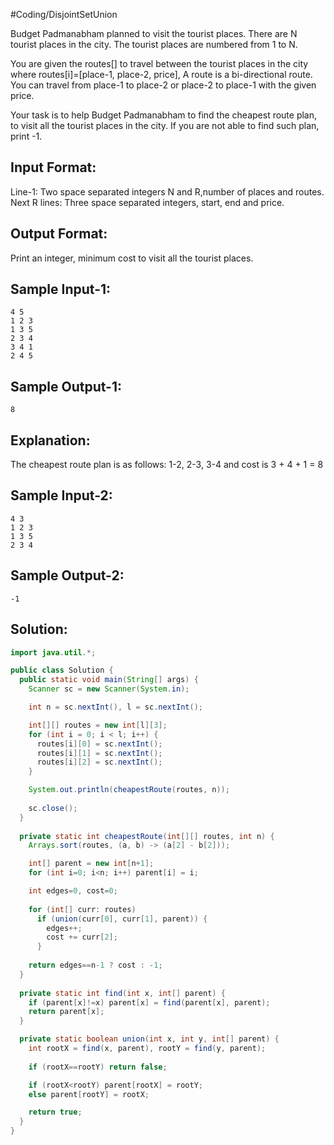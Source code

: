 #Coding/DisjointSetUnion 

Budget Padmanabham planned to visit the tourist places. There are N tourist places in the city. The tourist places are numbered from 1 to N. 

You are given the routes[] to travel between the tourist places in the city where routes\[i]=\[place-1, place-2, price], A route is a bi-directional route. You can travel from place-1 to place-2 or place-2 to place-1 with the given price.
 
Your task is to help Budget Padmanabham to find the cheapest route plan, to visit all the tourist places in the city. If you are not able to find such plan, print -1.
 
Input Format:
-------------
Line-1: Two space separated integers N and R,number of places and routes.
Next R lines: Three space separated integers, start, end and price.
  
Output Format:
--------------
Print an integer, minimum cost to visit all the tourist places.
 
 
Sample Input-1:
---------------
```
4 5
1 2 3
1 3 5
2 3 4
3 4 1
2 4 5
```
 
Sample Output-1:
----------------
```
8
```
 
Explanation:
------------
The cheapest route plan is as follows:
1-2, 2-3, 3-4 and cost is 3 + 4 + 1 = 8
 
 
Sample Input-2:
---------------
```
4 3
1 2 3
1 3 5
2 3 4
```
 
Sample Output-2:
----------------
```
-1
```

## Solution:

```java
import java.util.*;

public class Solution {
  public static void main(String[] args) {
    Scanner sc = new Scanner(System.in);

    int n = sc.nextInt(), l = sc.nextInt();

    int[][] routes = new int[l][3];
    for (int i = 0; i < l; i++) {
      routes[i][0] = sc.nextInt();
      routes[i][1] = sc.nextInt();
      routes[i][2] = sc.nextInt();
    } 

    System.out.println(cheapestRoute(routes, n));
   
    sc.close();
  }
  
  private static int cheapestRoute(int[][] routes, int n) {
    Arrays.sort(routes, (a, b) -> (a[2] - b[2]));

    int[] parent = new int[n+1];
    for (int i=0; i<n; i++) parent[i] = i;

    int edges=0, cost=0;
    
    for (int[] curr: routes)
      if (union(curr[0], curr[1], parent)) {
        edges++;
        cost += curr[2];
      }
    
    return edges==n-1 ? cost : -1;
  }
  
  private static int find(int x, int[] parent) {
    if (parent[x]!=x) parent[x] = find(parent[x], parent);
    return parent[x];
  }

  private static boolean union(int x, int y, int[] parent) {
    int rootX = find(x, parent), rootY = find(y, parent);
    
    if (rootX==rootY) return false;

    if (rootX<rootY) parent[rootX] = rootY;
    else parent[rootY] = rootX;

    return true;
  }
}
```